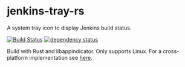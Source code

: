 jenkins-tray-rs
===============

A system tray icon to display Jenkins build status.

[![Build Status](https://travis-ci.org/arminha/jenkins-tray-rs.svg?branch=master)](https://travis-ci.org/arminha/jenkins-tray-rs)
[![dependency status](https://deps.rs/repo/github/arminha/kilo-rs/status.svg)](https://deps.rs/repo/github/arminha/kilo-rs)

Build with Rust and libappindicator. Only supports Linux. For a cross-platform
implementation see [here](https://github.com/arminha/jenkins-tray).
